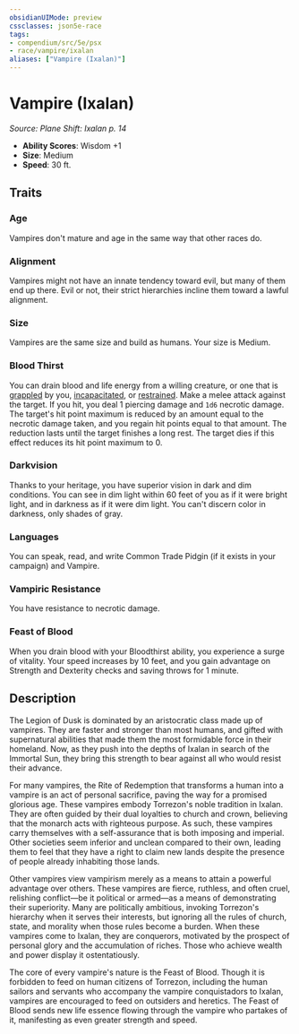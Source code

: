 ```yaml
---
obsidianUIMode: preview
cssclasses: json5e-race
tags:
- compendium/src/5e/psx
- race/vampire/ixalan
aliases: ["Vampire (Ixalan)"]
---
```

# Vampire (Ixalan)
*Source: Plane Shift: Ixalan p. 14*  

- **Ability Scores**: Wisdom +1
- **Size**: Medium
- **Speed**: 30 ft.

## Traits

### Age

Vampires don't mature and age in the same way that other races do.

### Alignment

Vampires might not have an innate tendency toward evil, but many of them end up there. Evil or not, their strict hierarchies incline them toward a lawful alignment.

### Size

Vampires are the same size and build as humans. Your size is Medium.

### Blood Thirst

You can drain blood and life energy from a willing creature, or one that is [grappled](Mechanics/Rules/conditions.md#Grappled) by you, [incapacitated](Mechanics/Rules/conditions.md#Incapacitated), or [restrained](Mechanics/Rules/conditions.md#Restrained). Make a melee attack against the target. If you hit, you deal 1 piercing damage and `1d6` necrotic damage. The target's hit point maximum is reduced by an amount equal to the necrotic damage taken, and you regain hit points equal to that amount. The reduction lasts until the target finishes a long rest. The target dies if this effect reduces its hit point maximum to 0.

### Darkvision

Thanks to your heritage, you have superior vision in dark and dim conditions. You can see in dim light within 60 feet of you as if it were bright light, and in darkness as if it were dim light. You can't discern color in darkness, only shades of gray.

### Languages

You can speak, read, and write Common Trade Pidgin (if it exists in your campaign) and Vampire.

### Vampiric Resistance

You have resistance to necrotic damage.

### Feast of Blood

When you drain blood with your Bloodthirst ability, you experience a surge of vitality. Your speed increases by 10 feet, and you gain advantage on Strength and Dexterity checks and saving throws for 1 minute.

## Description

The Legion of Dusk is dominated by an aristocratic class made up of vampires. They are faster and stronger than most humans, and gifted with supernatural abilities that made them the most formidable force in their homeland. Now, as they push into the depths of Ixalan in search of the Immortal Sun, they bring this strength to bear against all who would resist their advance.

For many vampires, the Rite of Redemption that transforms a human into a vampire is an act of personal sacrifice, paving the way for a promised glorious age. These vampires embody Torrezon's noble tradition in Ixalan. They are often guided by their dual loyalties to church and crown, believing that the monarch acts with righteous purpose. As such, these vampires carry themselves with a self-assurance that is both imposing and imperial. Other societies seem inferior and unclean compared to their own, leading them to feel that they have a right to claim new lands despite the presence of people already inhabiting those lands.

Other vampires view vampirism merely as a means to attain a powerful advantage over others. These vampires are fierce, ruthless, and often cruel, relishing conflict—be it political or armed—as a means of demonstrating their superiority. Many are politically ambitious, invoking Torrezon's hierarchy when it serves their interests, but ignoring all the rules of church, state, and morality when those rules become a burden. When these vampires come to Ixalan, they are conquerors, motivated by the prospect of personal glory and the accumulation of riches. Those who achieve wealth and power display it ostentatiously.

The core of every vampire's nature is the Feast of Blood. Though it is forbidden to feed on human citizens of Torrezon, including the human sailors and servants who accompany the vampire conquistadors to Ixalan, vampires are encouraged to feed on outsiders and heretics. The Feast of Blood sends new life essence flowing through the vampire who partakes of it, manifesting as even greater strength and speed.